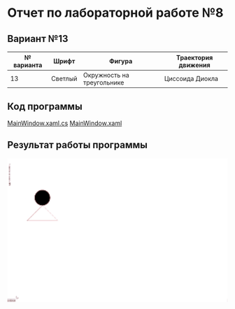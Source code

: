 # Отчет по лабораторной работе №8 #

## Вариант №13 ##

| № варианта | Шрифт   | Фигура                              |Траектория движения|
|------------|---------|-------------------------------------|---|
| 13         | Светлый | Окружность на треугольнике |Циссоида Диокла|

## Код программы ##

[MainWindow.xaml.cs](WpfApp1/MainWindow.xaml.cs)
[MainWindow.xaml](WpfApp1/MainWindow.xaml)

## Результат работы программы ##

![result.gif](images/giphy.gif)
